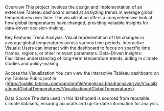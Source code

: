 Overview
This project involves the design and implementation of an extensive Tableau dashboard aimed at analyzing trends in average global temperatures over time. 
The visualization offers a comprehensive look at how global temperatures have changed, providing valuable insights for data-driven decision-making.

Key Features
Trend Analysis: Visual representation of the changes in average global temperatures across various time periods.
Interactive Visuals: Users can interact with the dashboard to focus on specific time frames, regions, or other relevant parameters.
Data-Driven Insights: Facilitates understanding of long-term temperature trends, aiding in climate studies and policy-making.

Access the Visualization
You can view the interactive Tableau dashboard on my Tableau Public profile (https://public.tableau.com/app/profile/meghana.bhadrannavar/viz/VisualizationofGlobalTemperatures/VisualizationofGlobalTemperatures).

Data Source
The data used in this dashboard is sourced from reputable climate datasets, ensuring accurate and up-to-date information for analysis.
